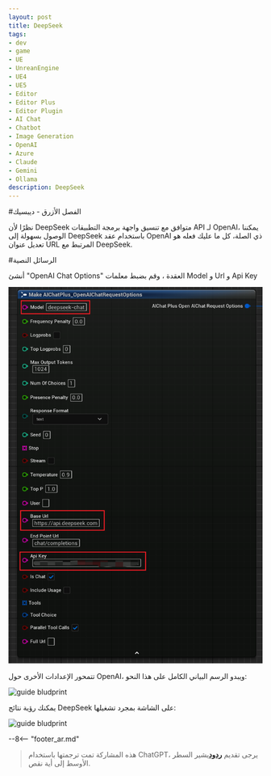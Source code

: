 ```yaml
---
layout: post
title: DeepSeek
tags:
- dev
- game
- UE
- UnreanEngine
- UE4
- UE5
- Editor
- Editor Plus
- Editor Plugin
- AI Chat
- Chatbot
- Image Generation
- OpenAI
- Azure
- Claude
- Gemini
- Ollama
description: DeepSeek
---
```


<meta property="og:title" content="UE 插件 AIChatPlus 使用说明 - 蓝图篇 - DeepSeek" />

#الفصل الأزرق - ديبسيك

نظرًا لأن DeepSeek متوافق مع تنسيق واجهة برمجة التطبيقات API لـ OpenAI، يمكننا الوصول بسهولة إلى DeepSeek باستخدام عقد OpenAI ذي الصلة، كل ما عليك فعله هو تعديل عنوان URL المرتبط مع DeepSeek.

#الرسائل النصية

أنشئ "OpenAI Chat Options" العقدة ، وقم بضبط معلمات Model و Url و Api Key

![guide bludprint](assets/img/2024-ue-aichatplus/usage/blueprint/deepseek_chat_1.png)

تتمحور الإعدادات الأخرى حول OpenAI، ويبدو الرسم البياني الكامل على هذا النحو:

![guide bludprint](assets/img/2024-ue-aichatplus/guide_deepseek_blueprint_chat_1.png)

يمكنك رؤية نتائج DeepSeek على الشاشة بمجرد تشغيلها:

![guide bludprint](assets/img/2024-ue-aichatplus/guide_deepseek_blueprint_chat_2.png)

--8<-- "footer_ar.md"


> هذه المشاركة تمت ترجمتها باستخدام ChatGPT، يرجى تقديم [**ردود**](https://github.com/disenone/wiki_blog/issues/new)يشير السطر الأوسط إلى أية نقص. 
